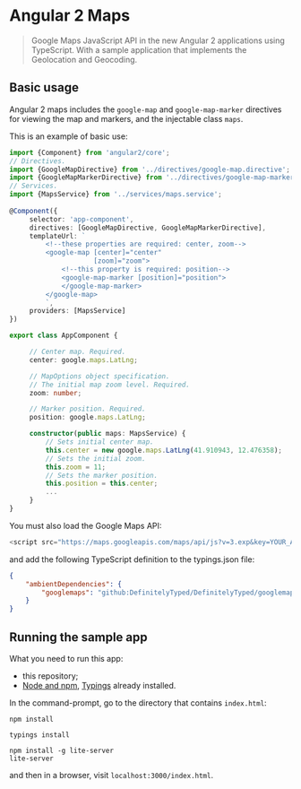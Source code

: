 # Angular 2 Maps
> Google Maps JavaScript API in the new Angular 2 applications using TypeScript.
> With a sample application that implements the Geolocation and Geocoding.

## Basic usage
Angular 2 maps includes the `google-map` and `google-map-marker` directives for viewing the map and markers, and the injectable class `maps`.

This is an example of basic use:
```TypeScript
import {Component} from 'angular2/core';
// Directives.
import {GoogleMapDirective} from '../directives/google-map.directive';
import {GoogleMapMarkerDirective} from '../directives/google-map-marker.directive';
// Services.
import {MapsService} from '../services/maps.service';
 
@Component({
     selector: 'app-component',
     directives: [GoogleMapDirective, GoogleMapMarkerDirective],
     templateUrl: `
         <!--these properties are required: center, zoom-->
         <google-map [center]="center" 
                     [zoom]="zoom">
             <!--this property is required: position-->
             <google-map-marker [position]="position">
             </google-map-marker>
         </google-map>
         `,
     providers: [MapsService]
})

export class AppComponent {

     // Center map. Required.
     center: google.maps.LatLng;

     // MapOptions object specification.
     // The initial map zoom level. Required.
     zoom: number;

     // Marker position. Required.
     position: google.maps.LatLng;

     constructor(public maps: MapsService) {
         // Sets initial center map.
         this.center = new google.maps.LatLng(41.910943, 12.476358);    
         // Sets the initial zoom.
         this.zoom = 11;
         // Sets the marker position.
         this.position = this.center;
         ...
     }
}
```
You must also load the Google Maps API:
```JavaScript
<script src="https://maps.googleapis.com/maps/api/js?v=3.exp&key=YOUR_API_KEY"></script>
```
and add the following TypeScript definition to the typings.json file:
```json
{
    "ambientDependencies": {
        "googlemaps": "github:DefinitelyTyped/DefinitelyTyped/googlemaps/google.maps.d.ts#4ec3c5bf291bc02f49eb30c1077340b235165c67"
    }
}
```
## Running the sample app
What you need to run this app:
- this repository;
- [Node and npm](https://nodejs.org), [Typings](https://github.com/typings/typings) already installed.

In the command-prompt, go to the directory that contains `index.html`:
```
npm install

typings install

npm install -g lite-server
lite-server
```
and then in a browser, visit `localhost:3000/index.html`.

